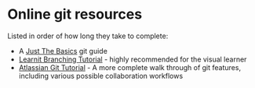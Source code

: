 # Online git resources

Listed in order of how long they take to complete:

- A [Just The Basics](http://rogerdudler.github.io/git-guide/) git guide
- [Learnit Branching Tutorial](https://learngitbranching.js.org/) - highly recommended for the visual learner
- [Atlassian Git Tutorial](https://www.atlassian.com/git) - A more complete walk through of git features, including various possible collaboration workflows
